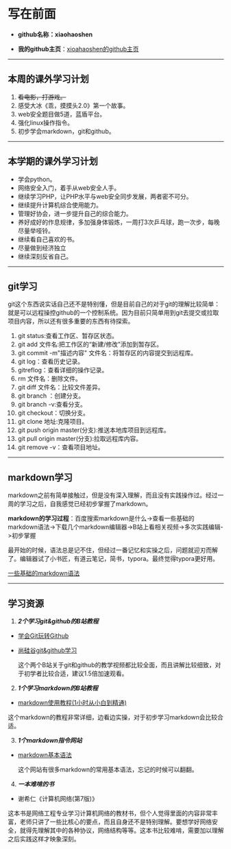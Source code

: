 # **写在前面**

- **github名称：xiaohaoshen**

- **我的github主页**：[xioahaoshen的github主页](https://github.com/xiaohaoshen)    

---

## **本周的课外学习计划**

1. ~~看电影，打游戏。~~
2. 感受大冰《乖，摸摸头2.0》第一个故事。
3. web安全题目做5道，蓝盾平台。
4. 强化linux操作指令。
5. 初步学会markdown，git和github。

---

## **本学期的课外学习计划**

* 学会python。
* 网络安全入门，着手从web安全人手。
* 继续学习PHP，让PHP水平与web安全同步发展，两者密不可分。
* 继续提升计算机综合使用能力。
* 管理好协会，进一步提升自己的综合能力。
* 养好成好的作息规律，多加强身体锻炼，一周打3次乒乓球，跑一次步，每晚尽量举哑铃。
* 继续看自己喜欢的书。
* 尽量做到经济独立
* 继续深刻反省自己。

---

## **git学习**

​    git这个东西说实话自己还不是特别懂，但是目前自己的对于git的理解比较简单：就是可以远程操控github的一个控制系统。因为目前只简单用到git去提交或拉取项目内容，所以还有很多重要的东西有待探索。

1. git status:查看工作区、暂存区状态。
2. git add  文件名:把工作区的“新建/修改”添加到暂存区。
3. git commit  -m"描述内容"  文件名：将暂存区的内容提交到远程库。
4. git log：查看历史记录。
5. gitreflog：查看详细的操作记录。
6. rm 文件名：删除文件。
7. git diff  文件名：比较文件差异。
8. git branch ：创建分支。
9. git branch -v:查看分支。
10. git checkout：切换分支。
11. git clone 地址:克隆项目。
12. git push origin master(分支):推送本地库项目到远程库。
13. git pull  origin master(分支):拉取远程库内容。
14. git remove -v：查看项目地址。

---

## **markdown学习**

markdown之前有简单接触过，但是没有深入理解，而且没有实践操作过。经过一周的学习之后，自我感觉已经初步掌握了markdown。

**markdown的学习过程**：百度搜索markdown是什么->查看一些基础的markdown语法->下载几个markdown编辑器->B站上看相关视频->多次实践编辑->初步掌握

最开始的时候，语法总是记不住，但经过一番记忆和实操之后，问题就迎刃而解了。编辑器试了小书匠，有道云笔记，简书，typora。最终觉得typora更好用。

[一些基础的markdown语法](https://www.jianshu.com/p/191d1e21f7ed)

---

## **学习资源**  

1. ***2个学习git&github的B站教程***

- [学会Git玩转Github](https://www.bilibili.com/video/av10475153)

- [尚硅谷git&github学习](https://www.bilibili.com/video/av24441039)

  这个两个B站关于git和github的教学视频都比较全面，而且讲解比较细致，对于初学者比较合适，建议1.5倍加速观看。 

2. ***1个学习markdown的B站教程***

- [markdown使用教程(1小时从小白到精通)](https://www.bilibili.com/video/av68984507?from=search&seid=15404501020569252578) 

​             这个markdown的教程非常详细，边看边实操，对于初步学习markdown会比较合适。

3. ***1个markdown指令网站***

- [markdown基本语法](https://www.jianshu.com/p/191d1e21f7ed)

  这个网站有很多markdown的常用基本语法，忘记的时候可以翻翻。

4. ***一本难啃的书***

- 谢希仁《计算机网络(第7版)》

​               这本书是网络工程专业学习计算机网络的教材书，但个人觉得里面的内容非常丰富，老师只讲了一些比核心的要点，而且自身还不是特别理解。要想学好网络安全，就得先理解其中的各种协议，网络结构等等。这本书比较难啃，需要加以理解之后实践这样才映象深刻。
